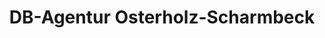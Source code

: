 ---
title: "DB-Agentur Osterholz-Scharmbeck"
url: /osterholz-scharmbeck/db-agentur-osterholz-scharmbeck/
shop: Tickets
---